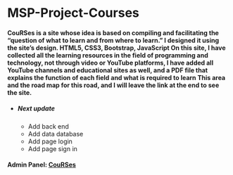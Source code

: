 # MSP-Project-Courses

#### CouRSes is a site whose idea is based on compiling and facilitating the “question of what to learn and from where to learn.” I designed it using the site’s design. HTML5, CSS3, Bootstrap, JavaScript On this site, I have collected all the learning resources in the field of programming and technology, not through video or YouTube platforms, I have added all YouTube channels and educational sites as well, and a PDF file that explains the function of each field and what is required to learn This area and the road map for this road, and I will leave the link at the end to see the site.


- ##### Next update
  - Add back end
  - Add data database
  - Add page login
  - Add page sign in


#### Admin Panel: <a href="https://ahmed-sharkawy.github.io/MSP-Project-Courses/" target="_blank">CouRSes</a>

